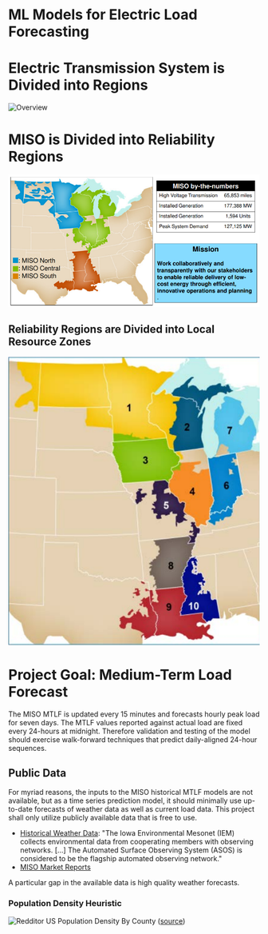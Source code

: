 # ML Models for Electric Load Forecasting

# Electric Transmission System is Divided into Regions
![Overview](https://www.ferc.gov/sites/default/files/2020-06/map-overview-electric.jpg)

# MISO is Divided into Reliability Regions
![MISO Regions](./images/miso_regions.PNG)
<!-- ![MISO Reliability Regions](https://www.misoenergy.org/globalassets/about-miso/miso_reliability_map.jpg) -->


## Reliability Regions are Divided into Local Resource Zones
![Local Resource Zones](./images/lrz.PNG)


# Project Goal: Medium-Term Load Forecast

The MISO MTLF is updated every 15 minutes and forecasts hourly peak load for
seven days. The MTLF values reported against actual load are fixed every
24-hours at midnight. Therefore validation and testing of the model should
exercise walk-forward techniques that predict daily-aligned 24-hour sequences.

<!-- What is it we're trying to achieve https://misortwd.azurewebsites.net/MISORTWDDataBroker/DataBrokerServices.asmx?messageType=gettotalload&returnType=csv -->

## Public Data

For myriad reasons, the inputs to the MISO historical MTLF models are not
available, but as a time series prediction model, it should minimally use
up-to-date forecasts of weather data as well as current load data. This project
shall only utilize publicly available data that is free to use.

* [Historical Weather Data](https://mesonet.agron.iastate.edu/ASOS/): "The Iowa
  Environmental Mesonet (IEM) collects environmental data from cooperating members
  with observing networks. [...] The Automated Surface Observing System (ASOS) is
  considered to be the flagship automated observing network."
* [MISO Market Reports](https://www.misoenergy.org/markets-and-operations/real-time--market-data/market-reports)

A particular gap in the available data is high quality weather forecasts.



### Population Density Heuristic

![Redditor US Population Density By County](https://i.redd.it/6azaarhnj8111.png)
([source](https://www.reddit.com/r/dataisbeautiful/comments/8nkwii/population_density_of_the_us_by_county_updated_oc/))
